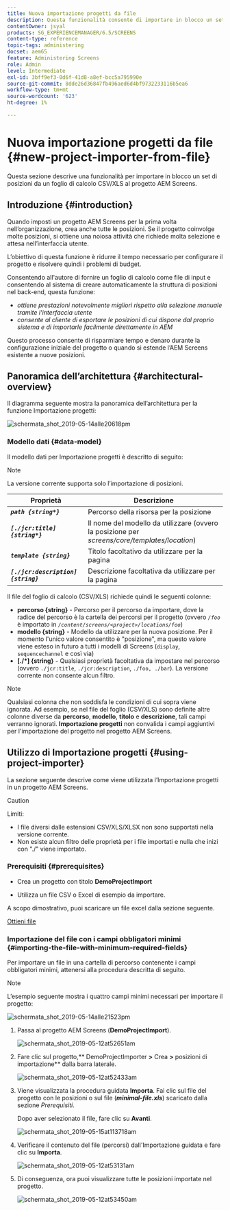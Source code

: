 ```yaml
---
title: Nuova importazione progetti da file
description: Questa funzionalità consente di importare in blocco un set di posizioni da un foglio di calcolo CSV/XLS al progetto AEM Screens.
contentOwner: jsyal
products: SG_EXPERIENCEMANAGER/6.5/SCREENS
content-type: reference
topic-tags: administering
docset: aem65
feature: Administering Screens
role: Admin
level: Intermediate
exl-id: 3bff9ef3-0d6f-41d8-a8ef-bcc5a795990e
source-git-commit: 8dde26d36847fb496aed6d4bf9732233116b5ea6
workflow-type: tm+mt
source-wordcount: '623'
ht-degree: 1%

---
```


# Nuova importazione progetti da file {#new-project-importer-from-file}

Questa sezione descrive una funzionalità per importare in blocco un set di posizioni da un foglio di calcolo CSV/XLS al progetto AEM Screens.

## Introduzione {#introduction}

Quando imposti un progetto AEM Screens per la prima volta nell’organizzazione, crea anche tutte le posizioni. Se il progetto coinvolge molte posizioni, si ottiene una noiosa attività che richiede molta selezione e attesa nell’interfaccia utente.

L’obiettivo di questa funzione è ridurre il tempo necessario per configurare il progetto e risolvere quindi i problemi di budget.

Consentendo all&#39;autore di fornire un foglio di calcolo come file di input e consentendo al sistema di creare automaticamente la struttura di posizioni nel back-end, questa funzione:

* *ottiene prestazioni notevolmente migliori rispetto alla selezione manuale tramite l&#39;interfaccia utente*
* *consente al cliente di esportare le posizioni di cui dispone dal proprio sistema e di importarle facilmente direttamente in AEM*

Questo processo consente di risparmiare tempo e denaro durante la configurazione iniziale del progetto o quando si estende l’AEM Screens esistente a nuove posizioni.

## Panoramica dell’architettura {#architectural-overview}

Il diagramma seguente mostra la panoramica dell’architettura per la funzione Importazione progetti:

![schermata_shot_2019-05-14alle20618pm](assets/screen_shot_2019-05-14at20618pm.png)

### Modello dati {#data-model}

Il modello dati per Importazione progetti è descritto di seguito:

>[!NOTE]
>
>La versione corrente supporta solo l’importazione di posizioni.

| **Proprietà** | **Descrizione** |
|---|---|
| ***`path {string*}`*** | Percorso della risorsa per la posizione |
| ***`[./jcr:title] {string*}`*** | Il nome del modello da utilizzare (ovvero la posizione per *screens/core/templates/location*) |
| ***`template {string}`*** | Titolo facoltativo da utilizzare per la pagina |
| ***`[./jcr:description] {string}`*** | Descrizione facoltativa da utilizzare per la pagina |

Il file del foglio di calcolo (CSV/XLS) richiede quindi le seguenti colonne:

* **percorso {string}** - Percorso per il percorso da importare, dove la radice del percorso è la cartella dei percorsi per il progetto (ovvero *`/foo`* è importato in *`/content/screens/<project>/locations/foo`*)
* **modello {string}** - Modello da utilizzare per la nuova posizione. Per il momento l&#39;unico valore consentito è &quot;posizione&quot;, ma questo valore viene esteso in futuro a tutti i modelli di Screens (`display`, `sequencechannel` e così via)
* **[./*] {string}** - Qualsiasi proprietà facoltativa da impostare nel percorso (ovvero `./jcr:title`, `./jcr:description`, `./foo, ./bar`). La versione corrente non consente alcun filtro.

>[!NOTE]
>
>Qualsiasi colonna che non soddisfa le condizioni di cui sopra viene ignorata. Ad esempio, se nel file del foglio (CSV/XLS) sono definite altre colonne diverse da **percorso**, **modello**, **titolo** e **descrizione**, tali campi verranno ignorati. **Importazione progetti** non convalida i campi aggiuntivi per l&#39;importazione del progetto nel progetto AEM Screens.

## Utilizzo di Importazione progetti {#using-project-importer}

La sezione seguente descrive come viene utilizzata l’Importazione progetti in un progetto AEM Screens.

>[!CAUTION]
>
>Limiti:
>
>* I file diversi dalle estensioni CSV/XLS/XLSX non sono supportati nella versione corrente.
>* Non esiste alcun filtro delle proprietà per i file importati e nulla che inizi con &quot;./&quot; viene importato.
>

### Prerequisiti {#prerequisites}

* Crea un progetto con titolo **DemoProjectImport**

* Utilizza un file CSV o Excel di esempio da importare.

A scopo dimostrativo, puoi scaricare un file excel dalla sezione seguente.

[Ottieni file](assets/minimal-file.xls)

### Importazione del file con i campi obbligatori minimi {#importing-the-file-with-minimum-required-fields}

Per importare un file in una cartella di percorso contenente i campi obbligatori minimi, attenersi alla procedura descritta di seguito.

>[!NOTE]
>
>L’esempio seguente mostra i quattro campi minimi necessari per importare il progetto:

![schermata_shot_2019-05-14alle21523pm](assets/screen_shot_2019-05-14at21523pm.png)

1. Passa al progetto AEM Screens (**DemoProjectImport**).

   ![schermata_shot_2019-05-12at52651am](assets/screen_shot_2019-05-12at52651am.png)

1. Fare clic sul progetto,** DemoProjectImporter **>** Crea **>** posizioni di importazione** dalla barra laterale.

   ![schermata_shot_2019-05-12at52433am](assets/screen_shot_2019-05-12at52433am.png)

1. Viene visualizzata la procedura guidata **Importa**. Fai clic sul file del progetto con le posizioni o sul file (***minimal-file.xls***) scaricato dalla sezione *Prerequisiti*.

   Dopo aver selezionato il file, fare clic su **Avanti**.

   ![schermata_shot_2019-05-15at113718am](assets/screen_shot_2019-05-15at113718am.png)

1. Verificare il contenuto del file (percorsi) dall&#39;Importazione guidata e fare clic su **Importa**.

   ![schermata_shot_2019-05-12at53131am](assets/screen_shot_2019-05-12at53131am.png)

1. Di conseguenza, ora puoi visualizzare tutte le posizioni importate nel progetto.

   ![schermata_shot_2019-05-12at53450am](assets/screen_shot_2019-05-12at53450am.png)
